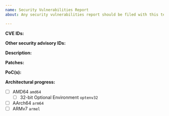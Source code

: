 ```yaml
---
name: Security Vulnerabilities Report
about: Any security vulnerabilities report should be filed with this template.

---
```

<!-- Please remove items do not apply. -->

**CVE IDs:** <!-- Comma-separated list of CVE IDs. -->

**Other security advisory IDs:** <!-- Please list with references to each ID. -->

**Description:**
<!-- Original mailing list message(s) or other description here. -->

**Patches:** <!-- Leave "N/A" if version update is preferred, otherwise please label each patch with ref. to original vulnerability ID(s). -->

**PoC(s):** <!-- Please list links to available PoCs (Proofs of Concept). -->

**Architectural progress:**
<!-- Please remove any architecture to which the security vulnerabilities do not apply. -->
- [ ] AMD64 `amd64`
    - [ ] 32-bit Optional Environment `optenv32`
- [ ] AArch64 `arm64`
- [ ] ARMv7 `armel` <!-- Please remove if to-testing. -->

<!-- If the specified package is `noarch`, please use the stub below. -->
<!-- - [ ] Architecture-independent `noarch` -->
